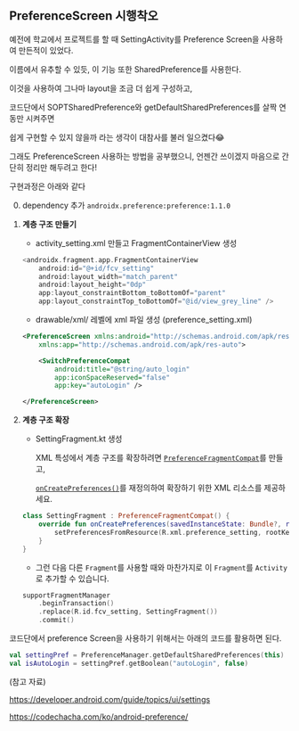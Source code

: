 ## PreferenceScreen 시행착오



예전에 학교에서 프로젝트를 할 때 SettingActivity를 Preference Screen을 사용하여 만든적이 있었다.

이름에서 유추할 수 있듯, 이 기능 또한 SharedPreference를 사용한다.

이것을 사용하여 그나마 layout을 조금 더 쉽게 구성하고,

코드단에서 SOPTSharedPreference와 getDefaultSharedPreferences를 살짝 연동만 시켜주면

쉽게 구현할 수 있지 않을까 라는 생각이 대참사를 불러 일으켰다😂

그래도 PreferenceScreen 사용하는 방법을 공부했으니, 언젠간 쓰이겠지 마음으로 간단히 정리만 해두려고 한다!



구현과정은 아래와 같다

0. dependency 추가   `androidx.preference:preference:1.1.0`

1. **계층 구조 만들기**

   - activity_setting.xml 만들고 FragmentContainerView 생성 

   ```kotlin
   <androidx.fragment.app.FragmentContainerView
       android:id="@+id/fcv_setting"
       android:layout_width="match_parent"
       android:layout_height="0dp"
       app:layout_constraintBottom_toBottomOf="parent"
       app:layout_constraintTop_toBottomOf="@id/view_grey_line" />
   ```

   - drawable/xml/ 레벨에 xml 파일 생성 (preference_setting.xml)

   ```xml
   <PreferenceScreen xmlns:android="http://schemas.android.com/apk/res/android"
       xmlns:app="http://schemas.android.com/apk/res-auto">
   
       <SwitchPreferenceCompat
           android:title="@string/auto_login"
           app:iconSpaceReserved="false"
           app:key="autoLogin" />
   
   </PreferenceScreen>
   ```

   

2. **계층 구조 확장**

   - SettingFragment.kt 생성

     XML 특성에서 계층 구조를 확장하려면 [`PreferenceFragmentCompat`](https://developer.android.com/reference/androidx/preference/PreferenceFragmentCompat)를 만들고,

     [`onCreatePreferences()`](https://developer.android.com/reference/androidx/preference/PreferenceFragmentCompat#oncreatepreferences)를 재정의하여 확장하기 위한 XML 리소스를 제공하세요. 

   ```kotlin
   class SettingFragment : PreferenceFragmentCompat() {
       override fun onCreatePreferences(savedInstanceState: Bundle?, rootKey: String?) {
           setPreferencesFromResource(R.xml.preference_setting, rootKey)
       }
   }
   ```

   - 그런 다음 다른 `Fragment`를 사용할 때와 마찬가지로 이 `Fragment`를 `Activity`로 추가할 수 있습니다.

   ```kotlin
   supportFragmentManager
       .beginTransaction()
       .replace(R.id.fcv_setting, SettingFragment())
       .commit()
   ```



코드단에서 preference Screen을 사용하기 위해서는 아래의 코드를 활용하면 된다.

   ```kotlin
   val settingPref = PreferenceManager.getDefaultSharedPreferences(this)
   val isAutoLogin = settingPref.getBoolean("autoLogin", false)
   ```

   

(참고 자료)

https://developer.android.com/guide/topics/ui/settings

https://codechacha.com/ko/android-preference/



